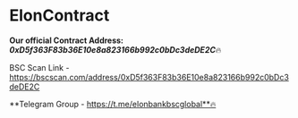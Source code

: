 # ElonContract

**Our official Contract Address: _0xD5f363F83b36E10e8a823166b992c0bDc3deDE2C_**🔥

BSC Scan Link - https://bscscan.com/address/0xD5f363F83b36E10e8a823166b992c0bDc3deDE2C

**Telegram Group - https://t.me/elonbankbscglobal**🔥
